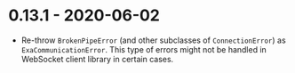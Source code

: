# 0.13.1 - 2020-06-02

- Re-throw `BrokenPipeError` (and other subclasses of `ConnectionError`) as `ExaCommunicationError`. This type of errors might not be handled in WebSocket client library in certain cases.
